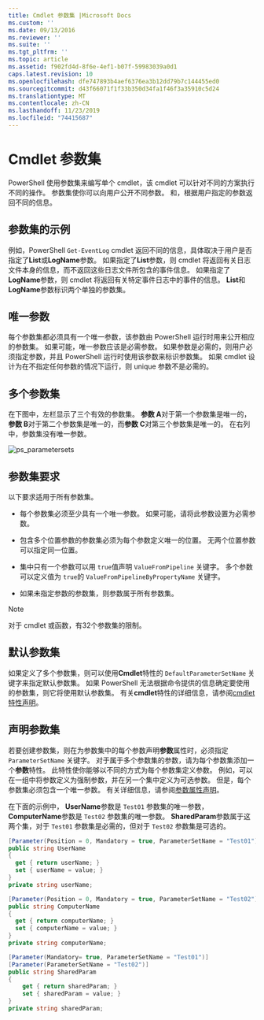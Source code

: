 ```yaml
---
title: Cmdlet 参数集 |Microsoft Docs
ms.custom: ''
ms.date: 09/13/2016
ms.reviewer: ''
ms.suite: ''
ms.tgt_pltfrm: ''
ms.topic: article
ms.assetid: f902fd4d-8f6e-4ef1-b07f-59983039a0d1
caps.latest.revision: 10
ms.openlocfilehash: dfe747893b4aef6376ea3b12dd79b7c144455ed0
ms.sourcegitcommit: d43f66071f1f33b350d34fa1f46f3a35910c5d24
ms.translationtype: MT
ms.contentlocale: zh-CN
ms.lasthandoff: 11/23/2019
ms.locfileid: "74415687"
---
```

# <a name="cmdlet-parameter-sets"></a>Cmdlet 参数集

PowerShell 使用参数集来编写单个 cmdlet，该 cmdlet 可以针对不同的方案执行不同的操作。 参数集使你可以向用户公开不同参数。 和，根据用户指定的参数返回不同的信息。

## <a name="examples-of-parameter-sets"></a>参数集的示例

例如，PowerShell `Get-EventLog` cmdlet 返回不同的信息，具体取决于用户是否指定了**List**或**LogName**参数。 如果指定了**List**参数，则 cmdlet 将返回有关日志文件本身的信息，而不返回这些日志文件所包含的事件信息。 如果指定了**LogName**参数，则 cmdlet 将返回有关特定事件日志中的事件的信息。 **List**和**LogName**参数标识两个单独的参数集。

## <a name="unique-parameter"></a>唯一参数

每个参数集都必须具有一个唯一参数，该参数由 PowerShell 运行时用来公开相应的参数集。 如果可能，唯一参数应该是必需参数。 如果参数是必需的，则用户必须指定参数，并且 PowerShell 运行时使用该参数来标识参数集。 如果 cmdlet 设计为在不指定任何参数的情况下运行，则 unique 参数不是必需的。

## <a name="multiple-parameter-sets"></a>多个参数集

在下图中，左栏显示了三个有效的参数集。 **参数 A**对于第一个参数集是唯一的，**参数 B**对于第二个参数集是唯一的，而**参数 C**对第三个参数集是唯一的。 在右列中，参数集没有唯一参数。

![ps_parametersets](../media/ps-parametersets.gif)

## <a name="parameter-set-requirements"></a>参数集要求

以下要求适用于所有参数集。

- 每个参数集必须至少具有一个唯一参数。 如果可能，请将此参数设置为必需参数。

- 包含多个位置参数的参数集必须为每个参数定义唯一的位置。 无两个位置参数可以指定同一位置。

- 集中只有一个参数可以用 `true`值声明 `ValueFromPipeline` 关键字。
  多个参数可以定义值为 `true`的 `ValueFromPipelineByPropertyName` 关键字。

- 如果未指定参数的参数集，则参数属于所有参数集。

> [!NOTE]
> 对于 cmdlet 或函数，有32个参数集的限制。

## <a name="default-parameter-sets"></a>默认参数集

如果定义了多个参数集，则可以使用**Cmdlet**特性的 `DefaultParameterSetName` 关键字来指定默认参数集。 如果 PowerShell 无法根据命令提供的信息确定要使用的参数集，则它将使用默认参数集。 有关**cmdlet**特性的详细信息，请参阅[cmdlet 特性声明](./cmdlet-attribute-declaration.md)。

## <a name="declaring-parameter-sets"></a>声明参数集

若要创建参数集，则在为参数集中的每个参数声明**参数**属性时，必须指定 `ParameterSetName` 关键字。 对于属于多个参数集的参数，请为每个参数集添加一个**参数**特性。 此特性使你能够以不同的方式为每个参数集定义参数。 例如，可以在一组中将参数定义为强制参数，并在另一个集中定义为可选参数。 但是，每个参数集必须包含一个唯一参数。 有关详细信息，请参阅[参数属性声明](parameter-attribute-declaration.md)。

在下面的示例中， **UserName**参数是 `Test01` 参数集的唯一参数， **ComputerName**参数是 `Test02` 参数集的唯一参数。 **SharedParam**参数属于这两个集，对于 `Test01` 参数集是必需的，但对于 `Test02` 参数集是可选的。

```csharp
[Parameter(Position = 0, Mandatory = true, ParameterSetName = "Test01")]
public string UserName
{
  get { return userName; }
  set { userName = value; }
}
private string userName;

[Parameter(Position = 0, Mandatory = true, ParameterSetName = "Test02")]
public string ComputerName
{
  get { return computerName; }
  set { computerName = value; }
}
private string computerName;

[Parameter(Mandatory= true, ParameterSetName = "Test01")]
[Parameter(ParameterSetName = "Test02")]
public string SharedParam
{
    get { return sharedParam; }
    set { sharedParam = value; }
}
private string sharedParam;
```
